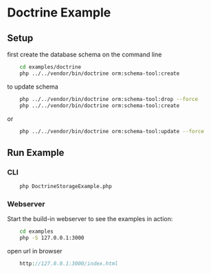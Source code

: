 # Doctrine Example

## Setup

first create the database schema on the command line

```bash
    cd examples/doctrine
    php ../../vendor/bin/doctrine orm:schema-tool:create
```

to update schema

```bash
    php ../../vendor/bin/doctrine orm:schema-tool:drop --force
    php ../../vendor/bin/doctrine orm:schema-tool:create
```

or

```bash
    php ../../vendor/bin/doctrine orm:schema-tool:update --force
```

## Run Example

### CLI

```bash
    php DoctrineStorageExample.php
```

### Webserver

Start the build-in webserver to see the examples in action:

```bash
    cd examples
    php -S 127.0.0.1:3000
```

open url in browser

```php
    http://127.0.0.1:3000/index.html
```
